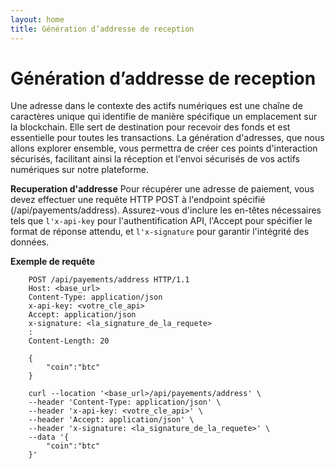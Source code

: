 ```yaml
---
layout: home
title: Génération d’addresse de reception
---
```


# Génération d’addresse de reception
Une adresse dans le contexte des actifs numériques est une chaîne de caractères unique qui identifie de manière spécifique un emplacement sur la blockchain. Elle sert de destination pour recevoir des fonds et est essentielle pour toutes les transactions. La génération d'adresses, que nous allons explorer ensemble, vous permettra de créer ces points d'interaction sécurisés, facilitant ainsi la réception et l'envoi sécurisés de vos actifs numériques sur notre plateforme.

**Recuperation d'addresse**
Pour récupérer une adresse de paiement, vous devez effectuer une requête HTTP POST à l'endpoint spécifié (/api/payements/address). Assurez-vous d'inclure les en-têtes nécessaires tels que `l'x-api-key` pour l'authentification API, l'Accept pour spécifier le format de réponse attendu, et `l'x-signature` pour garantir l'intégrité des données.

**Exemple de requête**
```http
    POST /api/payements/address HTTP/1.1
    Host: <base_url>
    Content-Type: application/json
    x-api-key: <votre_cle_api>
    Accept: application/json
    x-signature: <la_signature_de_la_requete>
    : 
    Content-Length: 20

    {
        "coin":"btc"
    }
```

```cURL
    curl --location '<base_url>/api/payements/address' \
    --header 'Content-Type: application/json' \
    --header 'x-api-key: <votre_cle_api>' \
    --header 'Accept: application/json' \
    --header 'x-signature: <la_signature_de_la_requete>' \
    --data '{
        "coin":"btc"
    }'

```